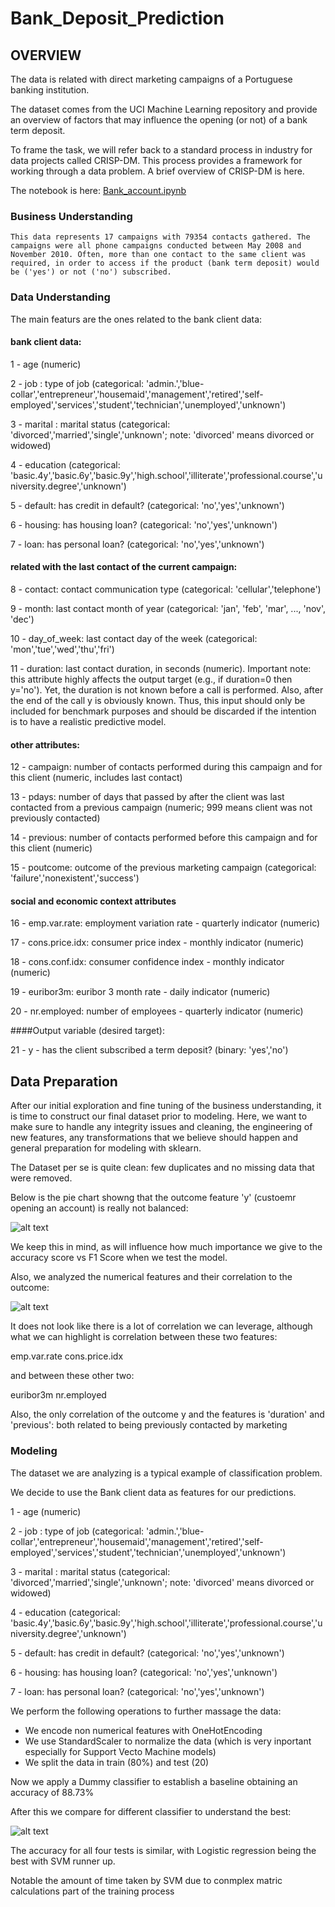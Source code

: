 # Bank_Deposit_Prediction

## OVERVIEW

The data is related with direct marketing campaigns of a Portuguese banking institution. 

The dataset comes from the UCI Machine Learning repository and provide an overview of factors that may influence the opening (or not) of a bank term deposit.

To frame the task, we will refer back to a standard process in industry for data projects called CRISP-DM. This process provides a framework for working through a data problem. A brief overview of CRISP-DM is here.

The notebook is here: [Bank_account.ipynb](https://github.com/DomenicoTanzarella/Bank_Deposit_Prediction/blob/main/bank_account.ipynb) 

### Business Understanding

    This data represents 17 campaigns with 79354 contacts gathered. The campaigns were all phone campaigns conducted between May 2008 and November 2010. Often, more than one contact to the same client was required, in order to access if the product (bank term deposit) would be ('yes') or not ('no') subscribed.


### Data Understanding

The main featurs are the ones related to the bank client data:

#### bank client data:

1 - age (numeric)

2 - job : type of job (categorical: 'admin.','blue-collar','entrepreneur','housemaid','management','retired','self-employed','services','student','technician','unemployed','unknown')

3 - marital : marital status (categorical: 'divorced','married','single','unknown'; note: 'divorced' means divorced or widowed)

4 - education (categorical: 'basic.4y','basic.6y','basic.9y','high.school','illiterate','professional.course','university.degree','unknown')

5 - default: has credit in default? (categorical: 'no','yes','unknown')

6 - housing: has housing loan? (categorical: 'no','yes','unknown')

7 - loan: has personal loan? (categorical: 'no','yes','unknown')

#### related with the last contact of the current campaign:

8 - contact: contact communication type (categorical: 'cellular','telephone')

9 - month: last contact month of year (categorical: 'jan', 'feb', 'mar', ..., 'nov', 'dec')

10 - day_of_week: last contact day of the week (categorical: 'mon','tue','wed','thu','fri')

11 - duration: last contact duration, in seconds (numeric). Important note: this attribute highly affects the output target (e.g., if duration=0 then y='no'). Yet, the duration is not known before a call is performed. Also, after the end of the call y is obviously known. Thus, this input should only be included for benchmark purposes and should be discarded if the intention is to have a realistic predictive model.

#### other attributes:

12 - campaign: number of contacts performed during this campaign and for this client (numeric, includes last contact)

13 - pdays: number of days that passed by after the client was last contacted from a previous campaign (numeric; 999 means client was not previously contacted)

14 - previous: number of contacts performed before this campaign and for this client (numeric)

15 - poutcome: outcome of the previous marketing campaign (categorical: 'failure','nonexistent','success')

#### social and economic context attributes

16 - emp.var.rate: employment variation rate - quarterly indicator (numeric)

17 - cons.price.idx: consumer price index - monthly indicator (numeric)

18 - cons.conf.idx: consumer confidence index - monthly indicator (numeric)

19 - euribor3m: euribor 3 month rate - daily indicator (numeric)

20 - nr.employed: number of employees - quarterly indicator (numeric)

####Output variable (desired target):

21 - y - has the client subscribed a term deposit? (binary: 'yes','no')

## Data Preparation

After our initial exploration and fine tuning of the business understanding, it is time to construct our final dataset prior to modeling. Here, we want to make sure to handle any integrity issues and cleaning, the engineering of new features, any transformations that we believe should happen and general preparation for modeling with sklearn.

The Dataset per se is quite clean: few duplicates and no missing data that were removed.

Below is the pie chart showng that the outcome feature 'y' (custoemr opening an account) is really not balanced:

![alt text](https://github.com/DomenicoTanzarella/Bank_Deposit_Prediction/blob/main/outcome_distribution.png)

We keep this in mind, as will influence how much importance we give to the accuracy score vs F1 Score when we test the model.

Also, we analyzed the numerical features and their correlation to the outcome:

![alt text](https://github.com/DomenicoTanzarella/Bank_Deposit_Prediction/blob/main/correlation_matrix.png)

It does not look like there is a lot of correlation we can leverage, although what we can highlight is correlation between these two features:

emp.var.rate
cons.price.idx

and between these other two:

euribor3m
nr.employed

Also, the only correlation of the outcome y and the features is 'duration' and 'previous': both related to being previously contacted by marketing

### Modeling

The dataset we are analyzing is a typical example of classification problem.

We decide to use the Bank client data as features for our predictions. 

1 - age (numeric)

2 - job : type of job (categorical: 'admin.','blue-collar','entrepreneur','housemaid','management','retired','self-employed','services','student','technician','unemployed','unknown')

3 - marital : marital status (categorical: 'divorced','married','single','unknown'; note: 'divorced' means divorced or widowed)

4 - education (categorical: 'basic.4y','basic.6y','basic.9y','high.school','illiterate','professional.course','university.degree','unknown')

5 - default: has credit in default? (categorical: 'no','yes','unknown')

6 - housing: has housing loan? (categorical: 'no','yes','unknown')

7 - loan: has personal loan? (categorical: 'no','yes','unknown')


We perform the following operations to further massage the data:

- We encode non numerical features with OneHotEncoding
- We use StandardScaler to normalize the data (which is very inportant especially for Support Vecto Machine models)
- We split the data in train (80%) and test (20)

Now we apply a Dummy classifier to establish a baseline obtaining an accuracy of 88.73%

After this we compare for different classifier to understand the best:

![alt text](https://github.com/DomenicoTanzarella/Bank_Deposit_Prediction/blob/main/classifier_comparison.png)

The accuracy for all four tests is similar, with Logistic regression being the best with SVM runner up.

Notable the amount of time taken by SVM due to conmplex matric calculations part of the training process
